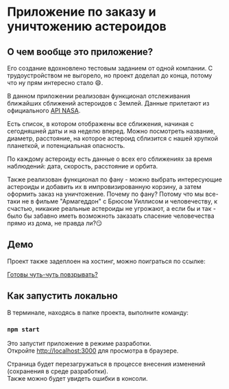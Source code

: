 # Приложение по заказу и уничтожению астероидов

## О чем вообще это приложение?

Его создание вдохновлено тестовым заданием от одной компании. С трудоустройством не выгорело, но проект доделал до конца, потому что ну прям интересно стало 😄.

В данном приложении реализован функционал отслеживания ближайших сближений астероидов с Землей. Данные прилетают из официального [API NASA](https://api.nasa.gov/).

Есть список, в котором отображены все сближения, начиная с сегодняшней даты и на неделю вперед. Можно посмотреть название, диаметр, расстояние, на которое астероид сблизится с нашей хрупкой планеткой, и потенциальная опасность.

По каждому астероиду есть данные о всех его сближениях за время наблюдений: дата, скорость, расстояние и орбита.

Также реализован функционал по фану - можно выбрать интересующие астероиды и добавить их в импровизированную корзину, а затем оформить заказ на уничтожение. Почему по фану? Потому что мы все-таки не в фильме "Армагеддон" с Брюсом Уиллисом и человечеству, к счастью, никакие реальные астероиды не угрожают, а если бы и так - было бы забавно иметь возможноть заказать спасение человечества прямо из дома, не правда ли?😏 

## Демо

Проект также задеплоен на хостинг, можно поиграться по ссылке:

[Готовы чуть-чуть повзрывать?](https://asteroids-attack.netlify.app/)

## Как запустить локально

В терминале, находясь в папке проекта, выполните команду:

### `npm start`

Это запустит приложение в режиме разработки.\
Откройте [http://localhost:3000](http://localhost:3000) для просмотра в браузере.

Страница будет перезагружаться в процессе внесения изменений (сохранения в среде разработки).\
Также можно будет увидеть ошибки в консоли.


